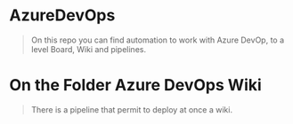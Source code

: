 # AzureDevOps


> On this repo you can find automation to work with Azure DevOp, to a level Board, Wiki and pipelines.


# On the Folder Azure DevOps Wiki 

> There is a pipeline that permit to deploy at once a wiki.